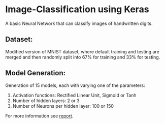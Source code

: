 # Image-Classification using Keras
A basic Neural Network that can classify images of handwritten digits.

## Dataset:
Modified version of MNIST dataset, where default training and testing are merged and then randomly split into 67% for training and 33% for testing.

## Model Generation:
Generation of 15 models, each with varying one of the parameters:
1) Activation functions: Rectified Linear Unit, Sigmoid or Tanh
2) Number of hidden layers: 2 or 3
3) Number of Neurons per hidden layer: 100 or 150

For more information see [report]().
